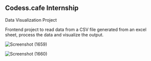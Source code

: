 ## Codess.cafe Internship

Data Visualization Project

Frontend project to read data from a CSV file generated from an excel sheet, process the data and visualize the output.

![Screenshot (1659)](https://user-images.githubusercontent.com/62755670/109512770-716ec780-7aca-11eb-8f4d-b6aacc4af011.png)






![Screenshot (1660)](https://user-images.githubusercontent.com/62755670/109512815-7cc1f300-7aca-11eb-8cde-89570473e2d3.png)




